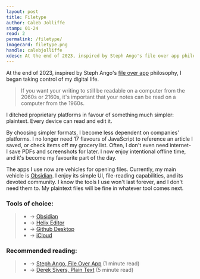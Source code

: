 ```yaml
---
layout: post
title: Filetype
author: Caleb Jolliffe
stamp: 01-24
read: 2
permalink: /filetype/
imagecard: filetype.png
handle: calebjolliffe
xdesc: At the end of 2023, inspired by Steph Ango's file over app philosophy, I began taking control of my digital life. I ditched proprietary platforms in favour of something much simpler...
---
```


At the end of 2023, inspired by Steph Ango's [file over app](https://stephango.com/file-over-app) philosophy, I began taking control of my digital life.

> If you want your writing to still be readable on a computer from the 2060s or 2160s, it's important that your notes can be read on a computer from the 1960s.

I ditched proprietary platforms in favour of something much simpler: plaintext. Every device can read and edit it.

By choosing simpler formats, I become less dependent on companies' platforms. I no longer need 17 flavours of JavaScript to reference an article I saved, or check items off my grocery list. Often, I don't even need internet- I save PDFs and screenshots for later. I now enjoy intentional offline time, and it's become my favourite part of the day.

The apps I use now are vehicles for opening files. Currently, my main vehicle is [Obsidian](https://obsidian.md). I enjoy its simple UI, file-reading capabilities, and its devoted community. I know the tools I use won't last forever, and I don't need them to. My plaintext files will be fine in whatever tool comes next.

### Tools of choice:
> - → [Obsidian](https://obsidian.md)
> - → [Helix Editor](https://helix-editor.com)
> - → [Github Desktop](https://desktop.github.com)
> - → [iCloud](https://www.icloud.com)

### Recommended reading:
> - → [Steph Ango, File Over App](https://stephango.com/file-over-app) (1 minute read)
> - → [Derek Sivers, Plain Text](https://sive.rs/plaintext) (5 minute read)